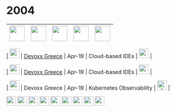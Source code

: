 # 2004



| <img src="https://openmoji.org/data/color/svg/1F5FA.svg" width="40px"> | <img src="https://openmoji.org/data/color/svg/1F3A1.svg" width="40px"> | <img src="https://openmoji.org/data/color/svg/1F4C5.svg" width="40px"> | <img src="https://openmoji.org/data/color/svg/1F4AC.svg" width="40px"> | <img src="https://openmoji.org/data/color/svg/E269.svg" width="40px"> | 
|:---:|:---:|:---:|:---:|:---:|

| <img src="https://openmoji.org/data/color/svg/1F1EC-1F1F7.svg" width="25px"> | <a href="https://devoxx.gr/">Devoxx Greece</a> | Apr-19 | Cloud-based IDEs | <img src="https://openmoji.org/data/color/svg/1F1EC-1F1E7.svg" width="25px"> | 

| <img src="https://openmoji.org/data/color/svg/1F1EC-1F1F7.svg" width="25px"> | <a href="https://devoxx.gr/">Devoxx Greece</a> | Apr-19 | Cloud-based IDEs | <img src="https://openmoji.org/data/color/svg/1F1EC-1F1E7.svg" width="25px"> | 

| <img src="https://openmoji.org/data/color/svg/1F1EC-1F1F7.svg" width="25px"> | Devoxx Greece | Apr-19 | Kubernetes Observability | <a href="https://speakerdeck.com/maeddes/cloud-and-container-based-integrated-development-environments"><img src="https://openmoji.org/data/color/svg/1F4CA.svg" alt="slides" width="25px"></a> |

<img src="https://openmoji.org/data/color/svg/E053.svg" width="25px">
<img src="https://openmoji.org/data/color/svg/E044.svg" width="25px">
<img src="https://openmoji.org/data/color/svg/E045.svg" width="25px">
<img src="https://openmoji.org/data/color/svg/1F5BC.svg" width="25px">

<img src="https://openmoji.org/data/color/svg/1F3A6.svg" width="25px">
<img src="https://openmoji.org/data/color/svg/1F3AC.svg" width="25px">

<img src="https://openmoji.org/data/color/svg/1F680.svg" width="25px">
<img src="https://openmoji.org/data/color/svg/E055.svg" width="25px">
<img src="https://openmoji.org/data/color/svg/1F4F8.svg" width="25px">